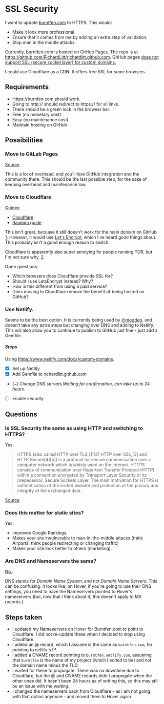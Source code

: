# SSL Security

I want to update [burntfen.com](http://burntfen.com) to HTTPS. This would:

 - Make it look more professional.
 - Ensure that it comes from me by adding an extra step of validation.
 - Stop man in the middle attacks.

Currently, burntfen.com is hosted on GitHub Pages. The repo is at https://github.com/RichardLitt/richardlitt.github.com. GitHub pages [does not support SSL (secure socket layer) for custom domains.](https://github.com/isaacs/github/issues/156)

I could use Cloudflare as a CDN. It offers free SSL for some browsers.

## Requirements

- Https://burnfen.com should work.
- Going to http:// should redirect to https:// for all links.
- There should be a green lock in the browser bar.
- Free (no monetary cost)
- Easy (no maintenance cost)
- Maintain hosting on GitHub

## Possibilities

### Move to GitLab Pages

[Source](https://docs.gitlab.com/ee/pages/README.html#secure-your-custom-domain-website-with-tls)

This is a lot of overhead, and you'll lose GitHub integration and the community there. This should be the last possible step, for the sake of keeping overhead and maintenance low.

### Move to Cloudflare

Guides:
- [Cloudflare](https://blog.cloudflare.com/secure-and-fast-github-pages-with-cloudflare/)
- [Random guide](https://www.goyllo.com/github/pages/free-cloudflare-ssl-for-custom-domain/)

This isn't great, becuase it still doesn't work for the main domain on GitHub [1](https://www.quora.com/What-is-the-difference-between-Lets-Encrypt-and-Universal-SSL). However, it would use [Let's Encrypt](https://letsencrypt.org/getting-started/), which I've heard good things about. This probably isn't a good enough reason to switch.

Cloudflare is apparently also super annoying for people running TOR, but I'm not sure why. [2](https://github.com/opensourcedesign/opensourcedesign.github.io/issues/31).

Open questions:
- Which browsers does Cloudflare provide SSL for?
- Should I use LetsEncrypt instead? Why? 
- How is this different from using a paid service?
- Does moving to Cloudflare remove the benefit of being hosted on GitHub?

### Use Netlify.

Seems to be the best option. It is currently being used by [@mogden](https://twitter.com/stevekinney/status/797626436127522816), and doesn't take any extra steps but changing over DNS and adding to Netlify. This will also allow you to continue to publish to GitHub just fine - just add a Gemfile.

##### Steps

Using https://www.netlify.com/docs/custom-domains.

- [x] Set up Netlify
- [x] Add Gemfile to richardlitt.github.com
- [~] Change DNS servers _Waiting for confirmation, can take up to 24 hours._
- [ ] Enable security

## Questions

### Is SSL Security the same as using HTTP and switching to HTTPS?

Yes.

> HTTPS (also called HTTP over TLS,[1][2] HTTP over SSL,[3] and HTTP Secure[4][5]) is a protocol for secure communication over a computer network which is widely used on the Internet. HTTPS consists of communication over Hypertext Transfer Protocol (HTTP) within a connection encrypted by Transport Layer Security or its predecessor, Secure Sockets Layer. The main motivation for HTTPS is authentication of the visited website and protection of the privacy and integrity of the exchanged data.

[Source](https://en.wikipedia.org/wiki/HTTPS)

### Does this matter for static sites?

Yes.

- Improves Google Rankings.
- Makes your site invulnerable to man-in-the-middle attacks (think Airports, think people redirecting or changing traffic)
- Makes your site look better to others (marketing).

### Are DNS and Nameservers the same?

[No.](http://www.pcnames.com/articles/the-difference-between-dns-and-name-servers).

DNS stands for _Domain Name System_, and not _Domain Name Servers_. This can be confusing. It looks like, on Hover, if you're going to use their DNS settings, you need to have the Nameservers pointed to Hover's nameservers (but, now that I think about it, this doesn't apply to MX records.)

## Steps taken

- I updated my Nameservers on Hover for Burntfen.com to point to Cloudflare. I did not re-update these when I decided to stop using Cloudflare.
- I added an @ record, which I assume is the same as `burntfen.com`, for pointing to netlify's IP.
- I added a CNAME record pointing to `burntfen.netlify.com`, assuming that `burntfen` is the name of my project (which I edited to be) and not the domain name minus the TLD.
- I waited for these to propogate. There was no downtime due to Cloudflare, but the @ and CNAME records didn't propogate when the other ones did. It hasn't been 24 hours as of writing this, so this may still be an issue with me waiting.
- I changed the nameservers back from Cloudflare - as I am not going with that option anymore - and moved them to Hover again.
